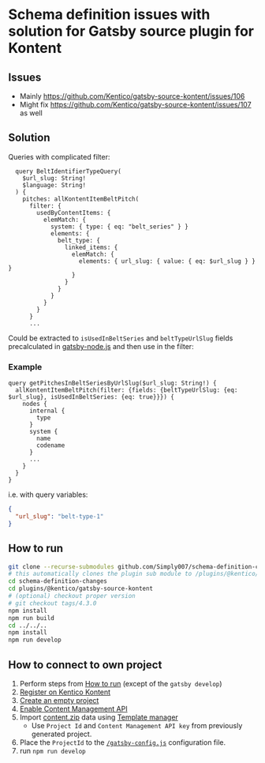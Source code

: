 # Schema definition issues with solution for Gatsby source plugin for Kontent

## Issues

* Mainly https://github.com/Kentico/gatsby-source-kontent/issues/106
* Might fix https://github.com/Kentico/gatsby-source-kontent/issues/107 as well

## Solution

Queries with complicated filter:

```gql
  query BeltIdentifierTypeQuery(
    $url_slug: String!
    $language: String!
  ) {
    pitches: allKontentItemBeltPitch(
      filter: {
        usedByContentItems: {
          elemMatch: {
            system: { type: { eq: "belt_series" } }
            elements: {
              belt_type: {
                linked_items: {
                  elemMatch: {
                    elements: { url_slug: { value: { eq: $url_slug } } }
                  }
                }
              }
            }
          }
        }
      }
      ...
```

Could be extracted to `isUsedInBeltSeries` and `beltTypeUrlSlug` fields precalculated in [gatsby-node.js](gatsby-node.js) and then use in the filter: 

### Example

```gql
query getPitchesInBeltSeriesByUrlSlug($url_slug: String!) {
  allKontentItemBeltPitch(filter: {fields: {beltTypeUrlSlug: {eq: $url_slug}, isUsedInBeltSeries: {eq: true}}}) {
    nodes {
      internal {
        type
      }
      system {
        name
        codename
      }
      ...
    }
  }
}
```

i.e. with query variables:

```json
{
  "url_slug": "belt-type-1"
}
```

## How to run

```sh
git clone --recurse-submodules github.com/Simply007/schema-definition-changes
# this automatically clones the plugin sub module to /plugins/@kentico/gatsby-source-kontent
cd schema-definition-changes
cd plugins/@kentico/gatsby-source-kontent
# (optional) checkout proper version
# git checkout tags/4.3.0
npm install
npm run build
cd ../../..
npm install
npm run develop
```

## How to connect to own project

1. Perform steps from [How to run](#how-to-run) (except of the `gatsby develop`)
1. [Register on Kentico Kontent](http://app.kontent.ai)
1. [Create an empty project](https://docs.kontent.ai/tutorials/set-up-projects/manage-projects/creating-and-archiving-projects)
1. [Enable Content Management API](https://docs.kontent.ai/tutorials/set-up-projects/migrate-content/importing-to-kentico-kontent#a-enabling-the-api-for-your-project)
1. Import [content.zip](/content.zip) data using [Template manager](https://kentico.github.io/kontent-template-manager/import-from-file)
    * Use `Project Id` and `Content Management API key` from previously generated project.
1. Place the `ProjectId` to the  [`/gatsby-config.js`](/gatsby-config.js#L13) configuration file.
1. run `npm run develop`
